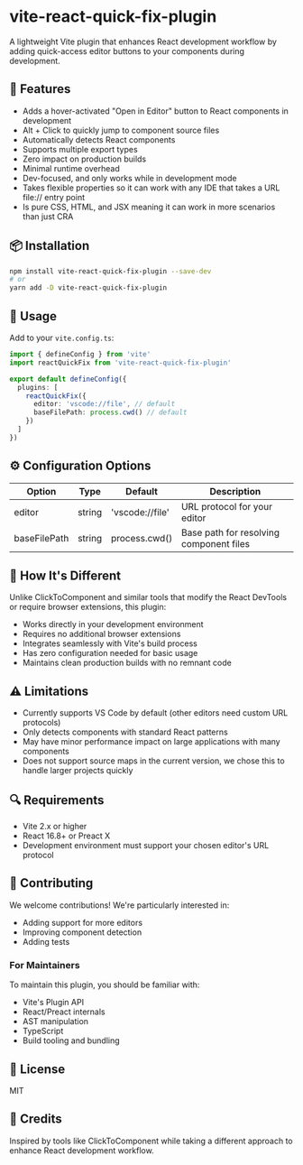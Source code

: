 # vite-react-quick-fix-plugin

A lightweight Vite plugin that enhances React development workflow by adding quick-access editor buttons to your components during development.

## 🚀 Features

- Adds a hover-activated "Open in Editor" button to React components in development
- Alt + Click to quickly jump to component source files
- Automatically detects React components
- Supports multiple export types
- Zero impact on production builds
- Minimal runtime overhead
- Dev-focused, and only works while in development mode
- Takes flexible properties so it can work with any IDE that takes a URL file:// entry point
- Is pure CSS, HTML, and JSX meaning it can work in more scenarios than just CRA

## 📦 Installation

```bash
npm install vite-react-quick-fix-plugin --save-dev
# or
yarn add -D vite-react-quick-fix-plugin
```

## 🔧 Usage

Add to your `vite.config.ts`:

```typescript
import { defineConfig } from 'vite'
import reactQuickFix from 'vite-react-quick-fix-plugin'

export default defineConfig({
  plugins: [
    reactQuickFix({
      editor: 'vscode://file', // default
      baseFilePath: process.cwd() // default
    })
  ]
})
```

## ⚙️ Configuration Options

| Option       | Type   | Default         | Description                             |
| ------------ | ------ | --------------- | --------------------------------------- |
| editor       | string | 'vscode://file' | URL protocol for your editor            |
| baseFilePath | string | process.cwd()   | Base path for resolving component files |

## 🤔 How It's Different

Unlike ClickToComponent and similar tools that modify the React DevTools or require browser extensions, this plugin:

- Works directly in your development environment
- Requires no additional browser extensions
- Integrates seamlessly with Vite's build process
- Has zero configuration needed for basic usage
- Maintains clean production builds with no remnant code

## ⚠️ Limitations

- Currently supports VS Code by default (other editors need custom URL protocols)
- Only detects components with standard React patterns
- May have minor performance impact on large applications with many components
- Does not support source maps in the current version, we chose this to handle larger projects quickly

## 🔍 Requirements

- Vite 2.x or higher
- React 16.8+ or Preact X
- Development environment must support your chosen editor's URL protocol

## 🤝 Contributing

We welcome contributions! We're particularly interested in:

- Adding support for more editors
- Improving component detection
- Adding tests

### For Maintainers

To maintain this plugin, you should be familiar with:

- Vite's Plugin API
- React/Preact internals
- AST manipulation
- TypeScript
- Build tooling and bundling

## 📝 License

MIT

## 🙏 Credits

Inspired by tools like ClickToComponent while taking a different approach to enhance React development workflow.
